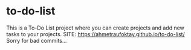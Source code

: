 # to-do-list

This is a To-Do List project where you can create projects and add new tasks to your projects.
SITE: https://ahmetraufoktay.github.io/to-do-list/
Sorry for bad commits...
